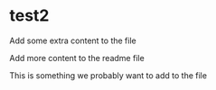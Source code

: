 # test2


Add some extra content to the file

Add more content to the readme file

This is something we probably want to add to the file
